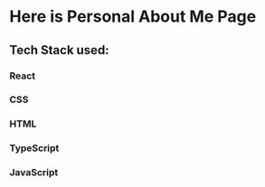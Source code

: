 # Here is Personal About Me Page

## Tech Stack used: 
### React
### CSS
### HTML
### TypeScript
### JavaScript
